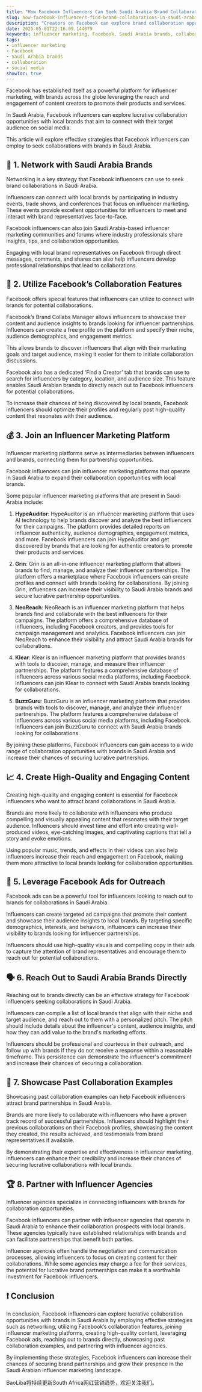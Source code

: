 ```yaml
---
title: "How Facebook Influencers Can Seek Saudi Arabia Brand Collaborations"
slug: how-facebook-influencers-find-brand-collaborations-in-saudi-arabia-2025-05-01
description: "Creators on Facebook can explore brand collaboration opportunities in Saudi Arabia through networking and marketing platforms. Learn the strategies that can help you secure partnerships in this lucrative market."
date: 2025-05-01T22:16:09.144079
keywords: influencer marketing, Facebook, Saudi Arabia brands, collaboration, social media
tags:
- influencer marketing
- Facebook
- Saudi Arabia brands
- collaboration
- social media
showToc: true
---
```


Facebook has established itself as a powerful platform for influencer marketing, with brands across the globe leveraging the reach and engagement of content creators to promote their products and services.

In Saudi Arabia, Facebook influencers can explore lucrative collaboration opportunities with local brands that aim to connect with their target audience on social media. 

This article will explore effective strategies that Facebook influencers can employ to seek collaborations with brands in Saudi Arabia.

## 🤝 1. Network with Saudi Arabia Brands

Networking is a key strategy that Facebook influencers can use to seek brand collaborations in Saudi Arabia.

Influencers can connect with local brands by participating in industry events, trade shows, and conferences that focus on influencer marketing. These events provide excellent opportunities for influencers to meet and interact with brand representatives face-to-face.

Facebook influencers can also join Saudi Arabia-based influencer marketing communities and forums where industry professionals share insights, tips, and collaboration opportunities. 

Engaging with local brand representatives on Facebook through direct messages, comments, and shares can also help influencers develop professional relationships that lead to collaborations.

## 📱 2. Utilize Facebook’s Collaboration Features

Facebook offers special features that influencers can utilize to connect with brands for potential collaborations. 

Facebook’s Brand Collabs Manager allows influencers to showcase their content and audience insights to brands looking for influencer partnerships. Influencers can create a free profile on the platform and specify their niche, audience demographics, and engagement metrics.

This allows brands to discover influencers that align with their marketing goals and target audience, making it easier for them to initiate collaboration discussions.

Facebook also has a dedicated ‘Find a Creator’ tab that brands can use to search for influencers by category, location, and audience size. This feature enables Saudi Arabian brands to directly reach out to Facebook influencers for potential collaborations. 

To increase their chances of being discovered by local brands, Facebook influencers should optimize their profiles and regularly post high-quality content that resonates with their audience.

## 💰 3. Join an Influencer Marketing Platform

Influencer marketing platforms serve as intermediaries between influencers and brands, connecting them for partnership opportunities. 

Facebook influencers can join influencer marketing platforms that operate in Saudi Arabia to expand their collaboration opportunities with local brands. 

Some popular influencer marketing platforms that are present in Saudi Arabia include:

1. **HypeAuditor**: HypeAuditor is an influencer marketing platform that uses AI technology to help brands discover and analyze the best influencers for their campaigns. The platform provides detailed reports on influencer authenticity, audience demographics, engagement metrics, and more. Facebook influencers can join HypeAuditor and get discovered by brands that are looking for authentic creators to promote their products and services.

2. **Grin**: Grin is an all-in-one influencer marketing platform that allows brands to find, manage, and analyze their influencer partnerships. The platform offers a marketplace where Facebook influencers can create profiles and connect with brands looking for collaborations. By joining Grin, influencers can increase their visibility to Saudi Arabia brands and secure lucrative partnership opportunities.

3. **NeoReach**: NeoReach is an influencer marketing platform that helps brands find and collaborate with the best influencers for their campaigns. The platform offers a comprehensive database of influencers, including Facebook creators, and provides tools for campaign management and analytics. Facebook influencers can join NeoReach to enhance their visibility and attract Saudi Arabia brands for collaborations.

4. **Klear**: Klear is an influencer marketing platform that provides brands with tools to discover, manage, and measure their influencer partnerships. The platform features a comprehensive database of influencers across various social media platforms, including Facebook. Influencers can join Klear to connect with Saudi Arabia brands looking for collaborations.

5. **BuzzGuru**: BuzzGuru is an influencer marketing platform that provides brands with tools to discover, manage, and analyze their influencer partnerships. The platform features a comprehensive database of influencers across various social media platforms, including Facebook. Influencers can join BuzzGuru to connect with Saudi Arabia brands looking for collaborations.

By joining these platforms, Facebook influencers can gain access to a wide range of collaboration opportunities with brands in Saudi Arabia and increase their chances of securing lucrative partnerships.

## 📈 4. Create High-Quality and Engaging Content

Creating high-quality and engaging content is essential for Facebook influencers who want to attract brand collaborations in Saudi Arabia. 

Brands are more likely to collaborate with influencers who produce compelling and visually appealing content that resonates with their target audience. Influencers should invest time and effort into creating well-produced videos, eye-catching images, and captivating captions that tell a story and evoke emotions.

Using popular music, trends, and effects in their videos can also help influencers increase their reach and engagement on Facebook, making them more attractive to local brands looking for collaboration opportunities.

## 📢 5. Leverage Facebook Ads for Outreach

Facebook ads can be a powerful tool for influencers looking to reach out to brands for collaborations in Saudi Arabia. 

Influencers can create targeted ad campaigns that promote their content and showcase their audience insights to local brands. By targeting specific demographics, interests, and behaviors, influencers can increase their visibility to brands looking for influencer partnerships.

Influencers should use high-quality visuals and compelling copy in their ads to capture the attention of brand representatives and encourage them to reach out for potential collaborations.

## 🗣️ 6. Reach Out to Saudi Arabia Brands Directly

Reaching out to brands directly can be an effective strategy for Facebook influencers seeking collaborations in Saudi Arabia. 

Influencers can compile a list of local brands that align with their niche and target audience, and reach out to them with a personalized pitch. The pitch should include details about the influencer's content, audience insights, and how they can add value to the brand's marketing efforts.

Influencers should be professional and courteous in their outreach, and follow up with brands if they do not receive a response within a reasonable timeframe. This persistence can demonstrate the influencer's commitment and increase their chances of securing a collaboration.

## 🧪 7. Showcase Past Collaboration Examples

Showcasing past collaboration examples can help Facebook influencers attract brand partnerships in Saudi Arabia. 

Brands are more likely to collaborate with influencers who have a proven track record of successful partnerships. Influencers should highlight their previous collaborations on their Facebook profiles, showcasing the content they created, the results achieved, and testimonials from brand representatives if available.

By demonstrating their expertise and effectiveness in influencer marketing, influencers can enhance their credibility and increase their chances of securing lucrative collaborations with local brands.

## 🏆 8. Partner with Influencer Agencies

Influencer agencies specialize in connecting influencers with brands for collaboration opportunities. 

Facebook influencers can partner with influencer agencies that operate in Saudi Arabia to enhance their collaboration prospects with local brands. These agencies typically have established relationships with brands and can facilitate partnerships that benefit both parties.

Influencer agencies often handle the negotiation and communication processes, allowing influencers to focus on creating content for their collaborations. While some agencies may charge a fee for their services, the potential for lucrative brand partnerships can make it a worthwhile investment for Facebook influencers.

## ❗ Conclusion

In conclusion, Facebook influencers can explore lucrative collaboration opportunities with brands in Saudi Arabia by employing effective strategies such as networking, utilizing Facebook’s collaboration features, joining influencer marketing platforms, creating high-quality content, leveraging Facebook ads, reaching out to brands directly, showcasing past collaboration examples, and partnering with influencer agencies.

By implementing these strategies, Facebook influencers can increase their chances of securing brand partnerships and grow their presence in the Saudi Arabian influencer marketing landscape.

BaoLiba将持续更新South Africa网红营销趋势，欢迎关注我们。